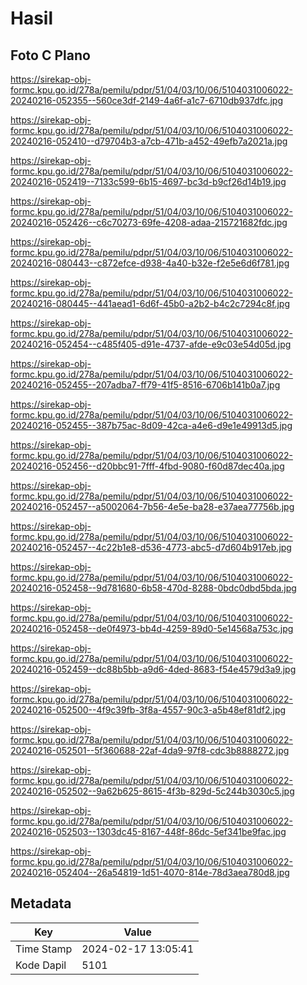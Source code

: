 # Hasil

## Foto C Plano

https://sirekap-obj-formc.kpu.go.id/278a/pemilu/pdpr/51/04/03/10/06/5104031006022-20240216-052355--560ce3df-2149-4a6f-a1c7-6710db937dfc.jpg

https://sirekap-obj-formc.kpu.go.id/278a/pemilu/pdpr/51/04/03/10/06/5104031006022-20240216-052410--d79704b3-a7cb-471b-a452-49efb7a2021a.jpg

https://sirekap-obj-formc.kpu.go.id/278a/pemilu/pdpr/51/04/03/10/06/5104031006022-20240216-052419--7133c599-6b15-4697-bc3d-b9cf26d14b19.jpg

https://sirekap-obj-formc.kpu.go.id/278a/pemilu/pdpr/51/04/03/10/06/5104031006022-20240216-052426--c6c70273-69fe-4208-adaa-215721682fdc.jpg

https://sirekap-obj-formc.kpu.go.id/278a/pemilu/pdpr/51/04/03/10/06/5104031006022-20240216-080443--c872efce-d938-4a40-b32e-f2e5e6d6f781.jpg

https://sirekap-obj-formc.kpu.go.id/278a/pemilu/pdpr/51/04/03/10/06/5104031006022-20240216-080445--441aead1-6d6f-45b0-a2b2-b4c2c7294c8f.jpg

https://sirekap-obj-formc.kpu.go.id/278a/pemilu/pdpr/51/04/03/10/06/5104031006022-20240216-052454--c485f405-d91e-4737-afde-e9c03e54d05d.jpg

https://sirekap-obj-formc.kpu.go.id/278a/pemilu/pdpr/51/04/03/10/06/5104031006022-20240216-052455--207adba7-ff79-41f5-8516-6706b141b0a7.jpg

https://sirekap-obj-formc.kpu.go.id/278a/pemilu/pdpr/51/04/03/10/06/5104031006022-20240216-052455--387b75ac-8d09-42ca-a4e6-d9e1e49913d5.jpg

https://sirekap-obj-formc.kpu.go.id/278a/pemilu/pdpr/51/04/03/10/06/5104031006022-20240216-052456--d20bbc91-7fff-4fbd-9080-f60d87dec40a.jpg

https://sirekap-obj-formc.kpu.go.id/278a/pemilu/pdpr/51/04/03/10/06/5104031006022-20240216-052457--a5002064-7b56-4e5e-ba28-e37aea77756b.jpg

https://sirekap-obj-formc.kpu.go.id/278a/pemilu/pdpr/51/04/03/10/06/5104031006022-20240216-052457--4c22b1e8-d536-4773-abc5-d7d604b917eb.jpg

https://sirekap-obj-formc.kpu.go.id/278a/pemilu/pdpr/51/04/03/10/06/5104031006022-20240216-052458--9d781680-6b58-470d-8288-0bdc0dbd5bda.jpg

https://sirekap-obj-formc.kpu.go.id/278a/pemilu/pdpr/51/04/03/10/06/5104031006022-20240216-052458--de0f4973-bb4d-4259-89d0-5e14568a753c.jpg

https://sirekap-obj-formc.kpu.go.id/278a/pemilu/pdpr/51/04/03/10/06/5104031006022-20240216-052459--dc88b5bb-a9d6-4ded-8683-f54e4579d3a9.jpg

https://sirekap-obj-formc.kpu.go.id/278a/pemilu/pdpr/51/04/03/10/06/5104031006022-20240216-052500--4f9c39fb-3f8a-4557-90c3-a5b48ef81df2.jpg

https://sirekap-obj-formc.kpu.go.id/278a/pemilu/pdpr/51/04/03/10/06/5104031006022-20240216-052501--5f360688-22af-4da9-97f8-cdc3b8888272.jpg

https://sirekap-obj-formc.kpu.go.id/278a/pemilu/pdpr/51/04/03/10/06/5104031006022-20240216-052502--9a62b625-8615-4f3b-829d-5c244b3030c5.jpg

https://sirekap-obj-formc.kpu.go.id/278a/pemilu/pdpr/51/04/03/10/06/5104031006022-20240216-052503--1303dc45-8167-448f-86dc-5ef341be9fac.jpg

https://sirekap-obj-formc.kpu.go.id/278a/pemilu/pdpr/51/04/03/10/06/5104031006022-20240216-052404--26a54819-1d51-4070-814e-78d3aea780d8.jpg


## Metadata

| Key        | Value               |
| ---------- | ------------------- |
| Time Stamp | 2024-02-17 13:05:41 |
| Kode Dapil | 5101                |



